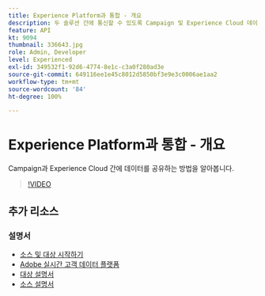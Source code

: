 ```yaml
---
title: Experience Platform과 통합 - 개요
description: 두 솔루션 간에 통신할 수 있도록 Campaign 및 Experience Cloud 데이터를 가져오고 내보내는 방법을 알아봅니다.
feature: API
kt: 9094
thumbnail: 336643.jpg
role: Admin, Developer
level: Experienced
exl-id: 349532f1-92d6-4774-8e1c-c3a0f280ad3e
source-git-commit: 649116ee1e45c8012d5850bf3e9e3c0006ae1aa2
workflow-type: tm+mt
source-wordcount: '84'
ht-degree: 100%

---
```


# Experience Platform과 통합 - 개요

Campaign과 Experience Cloud 간에 데이터를 공유하는 방법을 알아봅니다.

>[!VIDEO](https://video.tv.adobe.com/v/336643?quality=12)

## 추가 리소스

### 설명서

* [소스 및 대상 시작하기](https://experienceleague.adobe.com/docs/campaign-classic/using/integrating-with-adobe-experience-cloud/aep-sources-destinations/get-started-sources-destinations.html?lang=ko#)
* [Adobe 실시간 고객 데이터 플랫폼](https://experienceleague.adobe.com/docs/experience-platform/rtcdp/overview.html?lang=ko)
* [대상 설명서](https://experienceleague.adobe.com/docs/experience-platform/destinations/home.html?lang=ko)
* [소스 설명서](https://experienceleague.adobe.com/docs/experience-platform/sources/home.html?lang=ko)
